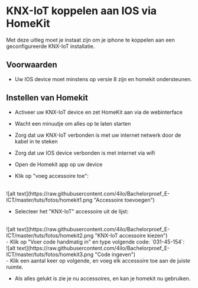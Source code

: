 # KNX-IoT koppelen aan IOS via HomeKit

Met deze uitleg moet je instaat zijn om je iphone te koppelen aan een geconfigureerde KNX-IoT installatie.

## Voorwaarden

- Uw IOS device moet minstens op versie 8 zijn en homekit ondersteunen.

## Instellen van Homekit

- Activeer uw KNX-IoT device en zet HomeKit aan via de webinterface



- Wacht een minuutje om alles op te laten starten

- Zorg dat uw KNX-IoT verbonden is met uw internet netwerk door de kabel in te steken

- Zorg dat uw IOS device verbonden is met internet via wifi

- Open de Homekit app op uw device

- Klik op "voeg accessoire toe":

<br/>
![alt text](https://raw.githubusercontent.com/4ilo/Bachelorproef_E-ICT/master/tuts/fotos/homekit1.png "Accessoire toevoegen")

- Selecteer het "KNX-IoT" accessoire uit de lijst:

<br/>
![alt text](https://raw.githubusercontent.com/4ilo/Bachelorproef_E-ICT/master/tuts/fotos/homekit2.png "KNX-IoT accessoire kiezen")

<br/>
- Klik op "Voer code handmatig in" en type volgende code: `031-45-154`:
<br/>
![alt text](https://raw.githubusercontent.com/4ilo/Bachelorproef_E-ICT/master/tuts/fotos/homekit3.png "Code ingeven")

<br/>
- Klik een aantal keer op volgende, en voeg elk accessoire toe aan de juiste ruimte.

- Als alles gelukt is zie je nu accessoires, en kan je homekit nu gebruiken.